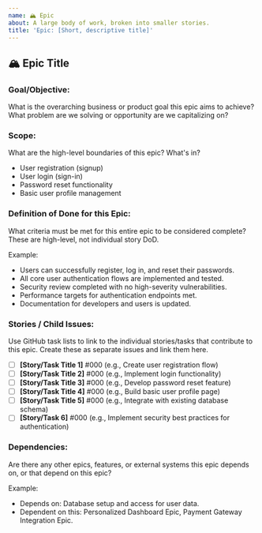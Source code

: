 ```yaml
---
name: 🏔️ Epic
about: A large body of work, broken into smaller stories.
title: 'Epic: [Short, descriptive title]'
---
```


## 🏔️ Epic Title

### Goal/Objective:
What is the overarching business or product goal this epic aims to achieve? What problem are we solving or opportunity are we capitalizing on?

### Scope:
What are the high-level boundaries of this epic? What's in?
* User registration (signup)
* User login (sign-in)
* Password reset functionality
* Basic user profile management

### Definition of Done for this Epic:
What criteria must be met for this entire epic to be considered complete? These are high-level, not individual story DoD.

Example:
  * Users can successfully register, log in, and reset their passwords.
  * All core user authentication flows are implemented and tested.
  * Security review completed with no high-severity vulnerabilities.
  * Performance targets for authentication endpoints met.
  * Documentation for developers and users is updated.

### Stories / Child Issues:
Use GitHub task lists to link to the individual stories/tasks that contribute to this epic. Create these as separate issues and link them here.

- [ ] **[Story/Task Title 1]** #000 (e.g., Create user registration flow)
- [ ] **[Story/Task Title 2]** #000 (e.g., Implement login functionality)
- [ ] **[Story/Task Title 3]** #000 (e.g., Develop password reset feature)
- [ ] **[Story/Task Title 4]** #000 (e.g., Build basic user profile page)
- [ ] **[Story/Task Title 5]** #000 (e.g., Integrate with existing database schema)
- [ ] **[Story/Task 6]** #000 (e.g., Implement security best practices for authentication)

### Dependencies:
Are there any other epics, features, or external systems this epic depends on, or that depend on this epic?

Example:
  * Depends on: Database setup and access for user data.
  * Dependent on this: Personalized Dashboard Epic, Payment Gateway Integration Epic.
